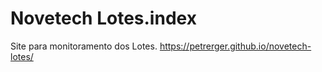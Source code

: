 # Novetech Lotes.index

Site para monitoramento dos Lotes.
https://petrerger.github.io/novetech-lotes/
